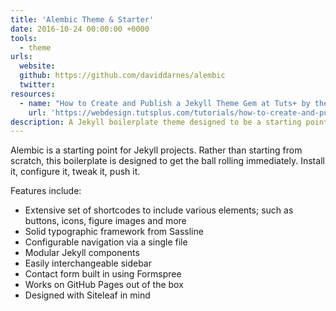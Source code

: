 ```yaml
---
title: 'Alembic Theme & Starter'
date: 2016-10-24 00:00:00 +0000
tools:
  - theme
urls:
  website:
  github: https://github.com/daviddarnes/alembic
  twitter:
resources:
  - name: "How to Create and Publish a Jekyll Theme Gem at Tuts+ by the theme's author"
    url: 'https://webdesign.tutsplus.com/tutorials/how-to-create-and-publish-a-jekyll-theme-gem--cms-27475'
description: A Jekyll boilerplate theme designed to be a starting point for any Jekyll website.
---
```



Alembic is a starting point for Jekyll projects. Rather than starting from scratch, this boilerplate is designed to get the ball rolling immediately. Install it, configure it, tweak it, push it.

Features include:

* Extensive set of shortcodes to include various elements; such as buttons, icons, figure images and more
* Solid typographic framework from Sassline
* Configurable navigation via a single file
* Modular Jekyll components
* Easily interchangeable sidebar
* Contact form built in using Formspree
* Works on GitHub Pages out of the box
* Designed with Siteleaf in mind
